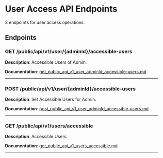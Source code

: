 # User Access API Endpoints

3 endpoints for user access operations.

## Endpoints

### GET /public/api/v1/user/{adminId}/accessible-users

**Description**: Accessible Users of Admin.

**Documentation**: [get_public_api_v1_user_adminId_accessible-users.md](get_public_api_v1_user_adminId_accessible-users.md)

---

### POST /public/api/v1/user/{adminId}/accessible-users

**Description**: Set Accessible Users for Admin.

**Documentation**: [post_public_api_v1_user_adminId_accessible-users.md](post_public_api_v1_user_adminId_accessible-users.md)

---

### GET /public/api/v1/users/accessible

**Description**: Accessible Users.

**Documentation**: [get_public_api_v1_users_accessible.md](get_public_api_v1_users_accessible.md)

---

